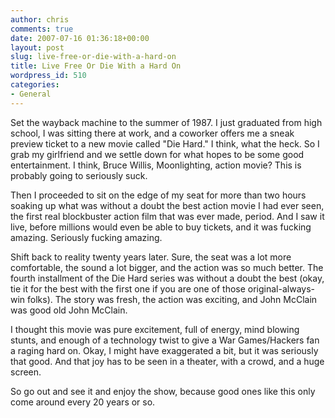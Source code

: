 ```yaml
---
author: chris
comments: true
date: 2007-07-16 01:36:18+00:00
layout: post
slug: live-free-or-die-with-a-hard-on
title: Live Free Or Die With a Hard On
wordpress_id: 510
categories:
- General
---
```


Set the wayback machine to the summer of 1987. I just graduated from high school, I was sitting there at work, and a coworker offers me a sneak preview ticket to a new movie called "Die Hard." I think, what the heck. So I grab my girlfriend and we settle down for what hopes to be some good entertainment. I think, Bruce Willis, Moonlighting, action movie? This is probably going to seriously suck.

Then I proceeded to sit on the edge of my seat for more than two hours soaking up what was without a doubt the best action movie I had ever seen, the first real blockbuster action film that was ever made, period. And I saw it live, before millions would even be able to buy tickets, and it was fucking amazing. Seriously fucking amazing.

Shift back to reality twenty years later. Sure, the seat was a lot more comfortable, the sound a lot bigger, and the action was so much better. The fourth installment of the Die Hard series was without a doubt the best (okay, tie it for the best with the first one if you are one of those original-always-win folks). The story was fresh, the action was exciting, and John McClain was good old John McClain. 

I thought this movie was pure excitement, full of energy, mind blowing stunts, and enough of a technology twist to give a War Games/Hackers fan a raging hard on. Okay, I might have exaggerated a bit, but it was seriously that good. And that joy has to be seen in a theater, with a crowd, and a huge screen.

So go out and see it and enjoy the show, because good ones like this only come around every 20 years or so.
